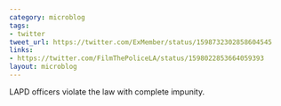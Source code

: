 ```yaml
---
category: microblog
tags:
- twitter
tweet_url: https://twitter.com/ExMember/status/1598732302858604545
links:
- https://twitter.com/FilmThePoliceLA/status/1598022853664059393
layout: microblog
---
```

LAPD officers violate the law with complete impunity.
